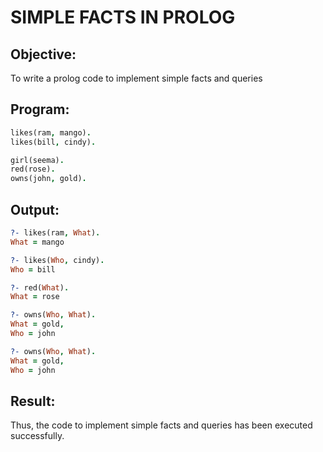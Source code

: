 # SIMPLE FACTS IN PROLOG
## Objective:
To write a prolog code to implement simple facts and queries
## Program:
```prolog
likes(ram, mango).
likes(bill, cindy).

girl(seema).
red(rose).
owns(john, gold).
```
## Output:
```prolog
?- likes(ram, What).
What = mango

?- likes(Who, cindy).
Who = bill

?- red(What).
What = rose

?- owns(Who, What).
What = gold,
Who = john

?- owns(Who, What).
What = gold,
Who = john
```
## Result:
Thus, the code to implement simple facts and queries has been executed successfully.

